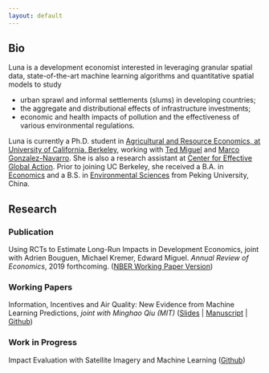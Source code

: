 ```yaml
---
layout: default
---
```


## Bio

Luna is a development economist interested in leveraging granular spatial data, state-of-the-art machine learning algorithms and quantitative spatial models to study

* urban sprawl and informal settlements (slums) in developing countries;
* the aggregate and distributional effects of infrastructure investments;
* economic and health impacts of pollution and the effectiveness of various environmental regulations.

Luna is currently a Ph.D. student in [Agricultural and Resource Economics, at University of California, Berkeley](https://are.berkeley.edu), working with [Ted Miguel](http://emiguel.econ.berkeley.edu/) and [Marco Gonzalez-Navarro](https://are.berkeley.edu/users/marco-gonzalez-navarro). She is also a research assistant at [Center for Effective Global Action](http://cega.berkeley.edu). Prior to joining UC Berkeley, she received a B.A. in [Economics](http://www.nsd.pku.edu.cn/index.html) and a B.S. in [Environmental Sciences](http://cese.pku.edu.cn) from Peking University, China.

## Research

### Publication

Using RCTs to Estimate Long-Run Impacts in Development Economics, joint with Adrien Bouguen, Michael Kremer, Edward Miguel. _Annual Review of Economics_, 2019 forthcoming. ([NBER Working Paper Version](https://www.nber.org/papers/w25356))

### Working Papers

Information, Incentives and Air Quality: New Evidence from Machine Learning Predictions, _joint with Minghao Qiu (MIT)_ ([Slides](https://github.com/luna983/air-quality-machine-learning/blob/master/docs/slides.pdf) &#124; [Manuscript](https://github.com/luna983/air-quality-machine-learning/blob/master/docs/manuscript.pdf) &#124; [Github](https://github.com/luna983/air-quality-machine-learning))

### Work in Progress

Impact Evaluation with Satellite Imagery and Machine Learning ([Github](https://github.com/luna983/impact-evaluation-with-machine-learning))
